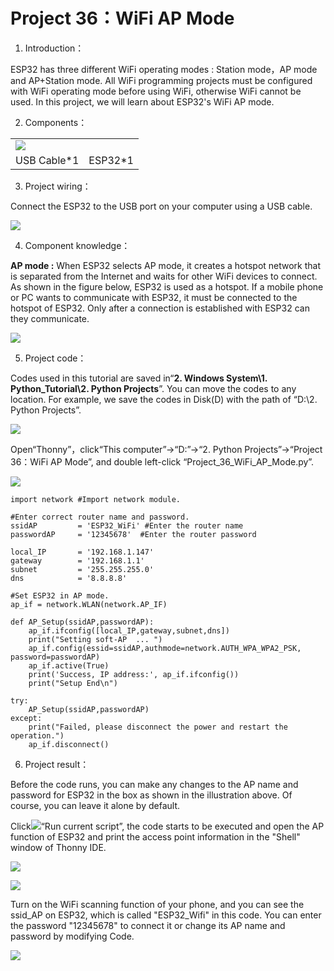 # Project 36：WiFi AP Mode

1. Introduction：

ESP32 has three different WiFi operating modes : Station mode，AP
mode and AP+Station mode. All WiFi programming projects must be
configured with WiFi operating mode before using WiFi, otherwise
WiFi cannot be used. In this project, we will learn about ESP32's
WiFi AP mode.

2. Components：

|                        |                                 |
| ---------------------- | ------------------------------- |
| ![](/media/53f17b0de2d98d4714e8fe9043a346ca.jpeg) |
| USB Cable\*1           | ESP32\*1                        |

3. Project wiring：

Connect the ESP32 to the USB port on your computer using a USB
cable.

![](/media/53f17b0de2d98d4714e8fe9043a346ca.jpeg)

4. Component knowledge：

**AP mode :** When ESP32 selects AP mode, it creates a hotspot network
that is separated from the Internet and waits for other WiFi devices to
connect. As shown in the figure below, ESP32 is used as a hotspot. If a
mobile phone or PC wants to communicate with ESP32, it must be connected
to the hotspot of ESP32. Only after a connection is established with
ESP32 can they communicate.

![](/media/35d90f1ce10814ea1897ba63f8bd7ad9.png)

5. Project code：

Codes used in this tutorial are saved in“**2. Windows System\\1.
Python\_Tutorial\\2. Python Projects**”. You can move the codes to any
location. For example, we save the codes in Disk(D) with the path of
“D:\\2. Python Projects”.

![](/media/906b7d4391131929a6b0726f7f5bab30.png)

Open“Thonny”，click“This computer”→“D:”→“2. Python Projects”→“Project
36：WiFi AP Mode”, and double left-click
“Project\_36\_WiFi\_AP\_Mode.py”.

![](/media/26df902f0cfa8aeb7664c3bf79b31866.png)

    import network #Import network module.
    
    #Enter correct router name and password.
    ssidAP         = 'ESP32_WiFi' #Enter the router name
    passwordAP     = '12345678'  #Enter the router password
    
    local_IP       = '192.168.1.147'
    gateway        = '192.168.1.1'
    subnet         = '255.255.255.0'
    dns            = '8.8.8.8'
    
    #Set ESP32 in AP mode.
    ap_if = network.WLAN(network.AP_IF)
    
    def AP_Setup(ssidAP,passwordAP):
        ap_if.ifconfig([local_IP,gateway,subnet,dns])
        print("Setting soft-AP  ... ")
        ap_if.config(essid=ssidAP,authmode=network.AUTH_WPA_WPA2_PSK, password=passwordAP)
        ap_if.active(True)
        print('Success, IP address:', ap_if.ifconfig())
        print("Setup End\n")
    
    try:
        AP_Setup(ssidAP,passwordAP)
    except:
        print("Failed, please disconnect the power and restart the operation.")
        ap_if.disconnect()

6. Project result：

Before the code runs, you can make any changes to the AP name and
password for ESP32 in the box as shown in the illustration above. Of
course, you can leave it alone by default.

Click![](/media/da852227207616ccd9aff28f19e02690.png)“Run current script”, the code starts to be
executed and open the AP function of ESP32 and print the access point
information in the "Shell" window of Thonny IDE.

![](/media/0bb4f0346021d20b9ed94f7dcf5c0392.png)

![](/media/5be2d032c8adcb2976c1640268919790.png)

Turn on the WiFi scanning function of your phone, and you can see the
ssid\_AP on ESP32, which is called "ESP32\_Wifi" in this code. You can
enter the password "12345678" to connect it or change its AP name and
password by modifying Code.

![](/media/3e0ad895bea7f5100cc02a415adcace7.png)
